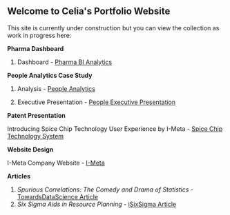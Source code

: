 ## Welcome to Celia's Portfolio Website

This site is currently under construction but you can view the collection as work in progress here:
  
<b>Pharma Dashboard</b>

  1. Dashboard - <a href="https://htmlpreview.github.io/?https://github.com/celiabbanks/celiabbanks.github.io/blob/main/Dash%20-%20Personal%20-%20Microsoft%E2%80%8B%20Edge%202024-08-06%2015-16-22-compressed.mp4" >Pharma BI Analytics</a>


<b>People Analytics Case Study</b>

  1. Analysis - <a href="https://i-meta-inc.shinyapps.io/People-Metrics/" >People Analytics</a>
  
  2. Executive Presentation - <a href="https://youtu.be/AEOTUucGayo">People Executive Presentation</a>


<b>Patent Presentation</b>

  Introducing Spice Chip Technology User Experience by I-Meta - <a href="https://youtu.be/uttoP9aTVb8" >Spice Chip Technology System</a>

  
<b>Website Design</b>
  
  I-Meta Company Website - <a href="https://spice-chip.com/" > I-Meta</a>
  
<b>Articles</b>

 1. <i>Spurious Correlations: The Comedy and Drama of Statistics</i> - <a href="https://www.linkedin.com/posts/celia-banks-imeta_spurious-correlations-the-comedy-and-drama-activity-7166893840618995712-3SDI?utm_source=share&utm_medium=member_desktop/" >TowardsDataScience Article</a>
 2. <i>Six Sigma Aids in Resource Planning</i> - <a href="https://www.isixsigma.com/operations/human-resources/six-sigma-aids-it-employee-resource-planning/" >iSixSigma Article</a>
